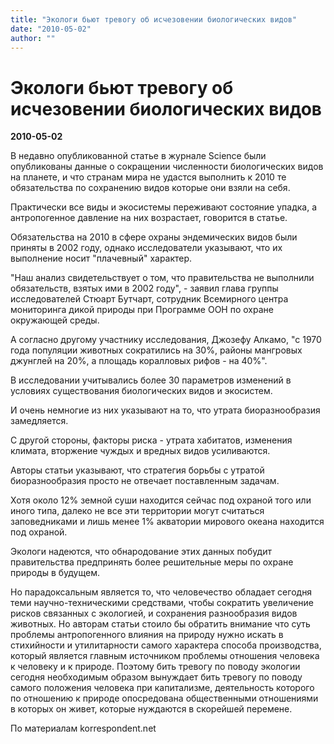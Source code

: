 ```yaml
---
title: "Экологи бьют тревогу об исчезовении биологических видов"
date: "2010-05-02"
author: ""
---
```


# Экологи бьют тревогу об исчезовении биологических видов

**2010-05-02** 

В недавно опубликованной статье в журнале Science были опубликованы данные о сокращении численности биологических видов на планете, и что странам мира не удастся выполнить к 2010 те обязательства по сохранению видов которые они взяли на себя.

Практически все виды и экосистемы переживают состояние упадка, а антропогенное давление на них возрастает, говорится в статье.

Обязательства на 2010 в сфере охраны эндемических видов были приняты в 2002 году, однако исследователи указывают, что их выполнение носит "плачевный" характер.

"Наш анализ свидетельствует о том, что правительства не выполнили обязательств, взятых ими в 2002 году", - заявил глава группы исследователей Стюарт Бутчарт, сотрудник Всемирного центра мониторинга дикой природы при Программе ООН по охране окружающей среды.

А согласно другому участнику исследования, Джозефу Алкамо, "с 1970 года популяции животных сократились на 30%, районы мангровых джунглей на 20%, а площадь коралловых рифов - на 40%".

В исследовании учитывались более 30 параметров изменений в условиях существования биологических видов и экосистем.

И очень немногие из них указывают на то, что утрата биоразнообразия замедляется.

С другой стороны, факторы риска - утрата хабитатов, изменения климата, вторжение чуждых и вредных видов усиливаются.

Авторы статьи указывают, что стратегия борьбы с утратой биоразнообразия просто не отвечает поставленным задачам.

Хотя около 12% земной суши находится сейчас под охраной того или иного типа, далеко не все эти территории могут считаться заповедниками и лишь менее 1% акватории мирового океана находится под охраной.

Экологи надеются, что обнародование этих данных побудит правительства предпринять более решительные меры по охране природы в будущем.

Но парадоксальным является то, что человечество обладает сегодня теми научно-техническими средствами, чтобы сократить увеличение рисков связанных с экологией, и сохранения разнообразия видов животных. Но авторам статьи стоило бы обратить внимание что суть проблемы антропогенного влияния на природу нужно искать в стихийности и утилитарности самого характера способа производства, который является главным источником проблемы отношения человека к человеку и к природе. Поэтому бить тревогу по поводу экологии сегодня необходимым образом вынуждает бить тревогу по поводу самого положения человека при капитализме, деятельность которого по отношению к природе опосредована общественными отношениями в которых он живет, которые нуждаются в скорейшей перемене.

По материалам korrespondent.net